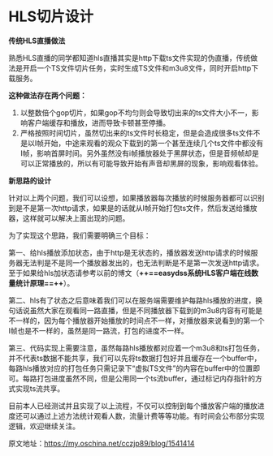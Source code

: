 # HLS切片设计

**传统HLS直播做法**

熟悉HLS直播的同学都知道hls直播其实是http下载ts文件实现的伪直播，传统做法是开启一个TS文件切片任务，实时生成TS文件和m3u8文件，同时开启http下载服务。

**这种做法存在两个问题：**

1. 以整数倍个gop切片，如果gop不均匀则会导致切出来的ts文件大小不一，影响客户端缓存和播放，进而导致卡顿甚至停播。
2. 严格按照时间切片，虽然切出来的ts文件时长稳定，但是会造成很多ts文件不是以I帧开始，中途来观看的观众下载到的第一个甚至连续几个ts文件中都没有I帧，影响首屏时间。另外虽然没有i帧播放器处于黑屏状态，但是音频帧却是可以正常播放的，所以有可能导致开始有声音却黑屏的现象，影响观看体验。

**新思路的设计**

针对以上两个问题，我们可以设想，如果播放器每次播放的时候服务器都可以识别到是不是第一次http请求，如果是的话就从I帧开始打包ts文件，然后发送给播放器，这样就可以解决上面出现的问题。

为了实现这个思路，我们需要明确三个目标：

第一、给hls播放添加状态，由于http是无状态的，播放器发送http请求的时候服务器无法判是不是同一个播放器发出的，也无法判断是不是第一次发送http请求。至于如果给hls加状态请参考以前的博文（**++==easydss系统HLS客户端在线数量统计原理==++**）。

第二、hls有了状态之后意味着我们可以在服务端需要维护每路hls播放的进度，换句话说虽然大家在观看同一路直播，但是不同播放器下载到的m3u8内容有可能是不一样的，因为每个播放器开始播放的时间点不一样，对播放器来说看到的第一个I帧也是不一样的，虽然是同一路流，打包的进度不一样。

第三、代码实现上需要注意，虽然每路hls播放都对应着一个m3u8和ts打包任务，并不代表ts数据不能共享，我们可以先将ts数据打包好并且缓存在一个buffer中，每路hls播放对应的打包任务只需记录下“虚拟TS文件”的内容在buffer中的位置即可。每路打包进度虽然不同，但是公用同一个ts流buffer，通过标记内存指针的方式实现ts流共享。

目前本人已经测试并且实现了以上流程，不仅可以控制到每个播放客户端的播放进度还可以通过上述方法统计观看人数，流量计费等等功能。有时间会公布部分实现逻辑，欢迎继续关注。

原文地址：https://my.oschina.net/cczjp89/blog/1541414